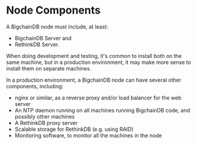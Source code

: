# Node Components

A BigchainDB node must include, at least:

* BigchainDB Server and
* RethinkDB Server.

When doing development and testing, it's common to install both on the same machine, but in a production environment, it may make more sense to install them on separate machines.

In a production environment, a BigchainDB node can have several other components, including:

* nginx or similar, as a reverse proxy and/or load balancer for the web server
* An NTP daemon running on all machines running BigchainDB code, and possibly other machines
* A RethinkDB proxy server
* Scalable storage for RethinkDB (e.g. using RAID)
* Monitoring software, to monitor all the machines in the node

